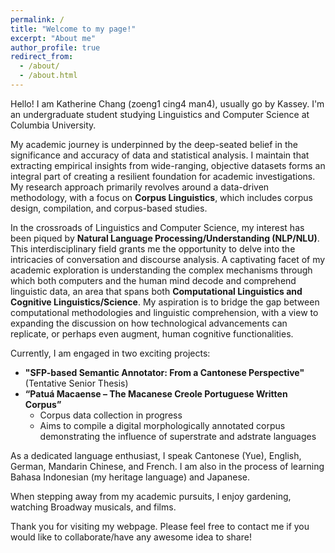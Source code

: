 ```yaml
---
permalink: /
title: "Welcome to my page!"
excerpt: "About me"
author_profile: true
redirect_from: 
  - /about/
  - /about.html
---
```

Hello! I am Katherine Chang (zoeng1 cing4 man4), usually go by Kassey. I'm an undergraduate student studying Linguistics and Computer Science at Columbia University.

My academic journey is underpinned by the deep-seated belief in the significance and accuracy of data and statistical analysis. I maintain that extracting empirical insights from wide-ranging, objective datasets forms an integral part of creating a resilient foundation for academic investigations. My research approach primarily revolves around a data-driven methodology, with a focus on <b>Corpus Linguistics</b>, which includes corpus design, compilation, and corpus-based studies.

In the crossroads of Linguistics and Computer Science, my interest has been piqued by <b>Natural Language Processing/Understanding (NLP/NLU)</b>. This interdisciplinary field grants me the opportunity to delve into the intricacies of conversation and discourse analysis. A captivating facet of my academic exploration is understanding the complex mechanisms through which both computers and the human mind decode and comprehend linguistic data, an area that spans both <b>Computational Linguistics and Cognitive Linguistics/Science</b>. My aspiration is to bridge the gap between computational methodologies and linguistic comprehension, with a view to expanding the discussion on how technological advancements can replicate, or perhaps even augment, human cognitive functionalities.

Currently, I am engaged in two exciting projects:
* <b>"SFP-based Semantic Annotator: From a Cantonese Perspective"</b> (Tentative Senior Thesis)
* <b>“Patuá Macaense – The Macanese Creole Portuguese Written Corpus”</b>
  * Corpus data collection in progress
  * Aims to compile a digital morphologically annotated corpus demonstrating the influence of superstrate and adstrate languages

As a dedicated language enthusiast, I speak Cantonese (Yue), English, German, Mandarin Chinese, and French. I am also in the process of learning Bahasa Indonesian (my heritage language) and Japanese.

When stepping away from my academic pursuits, I enjoy gardening, watching Broadway musicals, and films. 

Thank you for visiting my webpage. Please feel free to contact me if you would like to collaborate/have any awesome idea to share!

